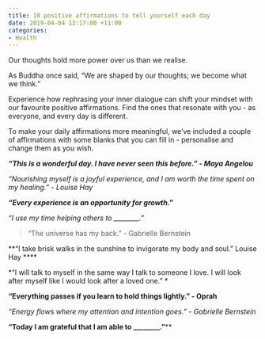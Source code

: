 ```yaml
---
title: 10 positive affirmations to tell yourself each day
date: 2019-04-04 12:17:00 +11:00
categories:
- Health
---
```


Our thoughts hold more power over us than we realise. 

As Buddha once said, “We are shaped by our thoughts; we become what we think.”

Experience how rephrasing your inner dialogue can shift your mindset with our favourite positive affirmations. Find the ones that resonate with you - as everyone, and every day is different. 

To make your daily affirmations more meaningful, we’ve included a couple of affirmations with some blanks that you can fill in - personalise and change them as you wish. 

***“This is a wonderful day. I have never seen this before.” - Maya Angelou***

*“Nourishing myself is a joyful experience, and I am worth the time spent on my healing.” - Louise Hay*

***“Every experience is an opportunity for growth.”***

*“I use my time helping others to ________.”*

> “The universe has my back.” - Gabrielle Bernstein 

**“I take brisk walks in the sunshine to invigorate my body and soul.”
Louise Hay ****

*“I will talk to myself in the same way I talk to someone I love. I will look after myself like I would look after a loved one.” *

**“Everything passes if you learn to hold things lightly.” - Oprah** 

*“Energy flows where my attention and intention goes.” - Gabrielle Bernstein* 

**“Today I am grateful that I am able to ________.”****